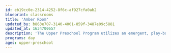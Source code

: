 ```yaml
---
id: eb19cc0e-2314-4252-8f6c-af927cfa0ab2
blueprint: classrooms
title: 'Amber Room'
updated_by: b863e707-3140-4001-859f-3487e09c5881
updated_at: 1634700657
description: 'The Upper Preschool Program utilizes an emergent, play-based curriculum influenced by Reggio Emilia and Inquiry Approach learning philosophies. Rich and authentic learning opportunities encompass areas of development such as literacy, the arts, mathematics, and science. A deliberate focus on social justice and environmentalism promotes understanding of the local and broader community. Above all, children are developing meaningful friendships by collaborating and negotiating with peers. In the Amber, Blue, and Purple Rooms, children are uplifted as individuals while learning the importance of being a community member.'
programs: day
ages: upper-preschool
---
```

